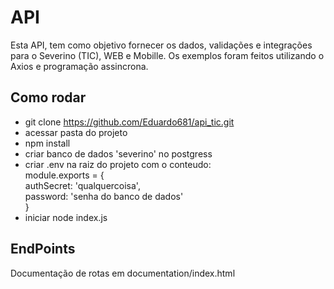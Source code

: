 # API
Esta API, tem como objetivo fornecer os dados, validações e integrações para o Severino (TIC), WEB e Mobille. Os exemplos foram feitos utilizando o Axios e programação assincrona.

## Como rodar
- git clone https://github.com/Eduardo681/api_tic.git
- acessar pasta do projeto
- npm install
- criar banco de dados 'severino' no postgress
- criar .env na raiz do projeto com o conteudo: <br>
    module.exports = {<br>
        authSecret: 'qualquercoisa',<br>
        password: 'senha do banco de dados'<br>
    }
- iniciar node index.js

## EndPoints
Documentação de rotas em documentation/index.html 


